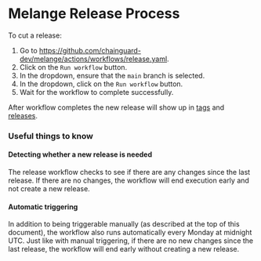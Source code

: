 # Melange Release Process

To cut a release:

1. Go to https://github.com/chainguard-dev/melange/actions/workflows/release.yaml.
2. Click on the `Run workflow` button.
3. In the dropdown, ensure that the `main` branch is selected.
4. In the dropdown, click on the `Run workflow` button.
5. Wait for the workflow to complete successfully.

After workflow completes the new release will show up in [tags](https://github.com/chainguard-dev/melange/tags)
and [releases](https://github.com/chainguard-dev/melange/releases).

### Useful things to know

#### Detecting whether a new release is needed

The release workflow checks to see if there are any changes since the last release. If there are no changes, the workflow will end execution early and not create a new release.

#### Automatic triggering

In addition to being triggerable manually (as described at the top of this document), the workflow also runs automatically every Monday at midnight UTC. Just like with manual triggering, if there are no new changes since the last release, the workflow will end early without creating a new release.
